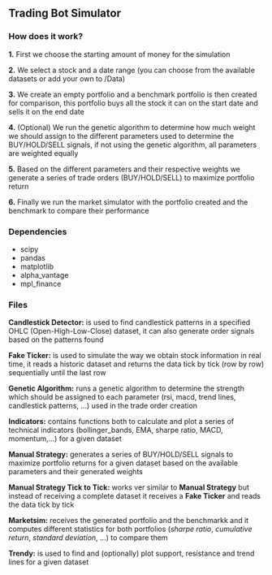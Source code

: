 ## Trading Bot Simulator

### How does it work?

**1.** First we choose the starting amount of money for the simulation

**2.** We select a stock and a date range (you can choose from the available datasets or add your own to /Data)

**3.** We create an empty portfolio and a benchmark portfolio is then created for comparison, this portfolio buys all the stock it can on the start date and sells it on the end date

**4.** (Optional) We run the genetic algorithm to determine how much weight we should assign to the different parameters used to determine the BUY/HOLD/SELL signals, if not using the genetic algorithm, all parameters are weighted equally

**5.** Based on the different parameters and their respective weights we generate a series of trade orders (BUY/HOLD/SELL) to maximize portfolio return

**6.** Finally we run the market simulator with the portfolio created and the benchmark to compare their performance


### Dependencies
* scipy
* pandas
* matplotlib
* alpha_vantage
* mpl_finance

### Files

**Candlestick Detector:** is used to find candlestick patterns in a specified OHLC (Open-High-Low-Close) dataset, it can also generate order signals based on the patterns found

**Fake Ticker:** is used to simulate the way we obtain stock information in real time, it reads a historic dataset and returns the data tick by tick (row by row) sequentially until the last row

**Genetic Algorithm:** runs a genetic algorithm to determine the strength which should be assigned to each parameter (rsi, macd, trend lines, candlestick patterns, ...) used in the trade order creation

**Indicators:** contains functions both to calculate and plot a series of technical indicators (bollinger_bands, EMA, sharpe ratio, MACD, momentum,...) for a given dataset

**Manual Strategy:** generates a series of BUY/HOLD/SELL signals to maximize portfolio returns for a given dataset based on the available parameters and their generated weights

**Manual Strategy Tick to Tick:** works ver similar to **Manual Strategy** but instead of receiving a complete dataset it receives a **Fake Ticker** and reads the data tick by tick

**Marketsim:** receives the generated portfolio and the benchmarkk and it computes different statistics for both portfolios (*sharpe ratio*, *cumulative return*, *standard deviation*, ...) to compare them

**Trendy:** is used to find and (optionally) plot support, resistance and trend lines for a given dataset
